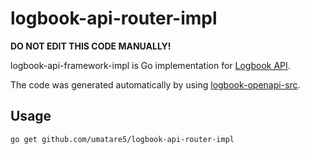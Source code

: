 # logbook-api-router-impl

**DO NOT EDIT THIS CODE MANUALLY!**

logbook-api-framework-impl is Go implementation for [Logbook API](https://github.com/umatare5/logbook-api).

The code was generated automatically by using [logbook-openapi-src](https://github.com/umatare5/logbook-openapi-src).

## Usage

```sh
go get github.com/umatare5/logbook-api-router-impl
```
